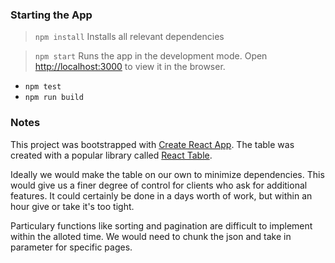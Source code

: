 ### Starting the App

> `npm install`
Installs all relevant dependencies

> `npm start`
Runs the app in the development mode. Open [http://localhost:3000](http://localhost:3000) to view it in the browser.

- `npm test`
- `npm run build`

### Notes
This project was bootstrapped with [Create React App](https://github.com/facebook/create-react-app).
The table was created with a popular library called [React Table](https://www.npmjs.com/package/react-table).

Ideally we would make the table on our own to minimize dependencies. This would give us a finer degree of control for clients who ask for additional features. It could certainly be done in a days worth of work, but within an hour give or take it's too tight.

Particulary functions like sorting and pagination are difficult to implement within the alloted time. We would need to chunk the json and take in parameter for specific pages.
